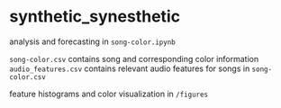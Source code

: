 # synthetic_synesthetic

analysis and forecasting in `song-color.ipynb`

`song-color.csv` contains song and corresponding color information 
`audio_features.csv` contains relevant audio features for songs in `song-color.csv`

feature histograms and color visualization in `/figures`
